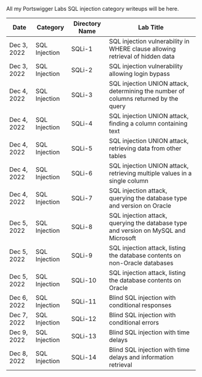 All my Portswigger Labs SQL injection category writeups will be here.

Date	 	 | Category      | Directory Name | Lab Title
-------------|---------------|----------------|----------------------
Dec 3, 2022  | SQL Injection | SQLi-1         | SQL injection vulnerability in WHERE clause allowing retrieval of hidden data
Dec 3, 2022  | SQL Injection | SQLi-2         | SQL injection vulnerability allowing login bypass
Dec 4, 2022  | SQL Injection | SQLi-3         | SQL injection UNION attack, determining the number of columns returned by the query
Dec 4, 2022  | SQL Injection | SQLi-4         | SQL injection UNION attack, finding a column containing text
Dec 4, 2022  | SQL Injection | SQLi-5         | SQL injection UNION attack, retrieving data from other tables
Dec 4, 2022  | SQL Injection | SQLi-6         | SQL injection UNION attack, retrieving multiple values in a single column
Dec 4, 2022  | SQL Injection | SQLi-7         | SQL injection attack, querying the database type and version on Oracle
Dec 5, 2022  | SQL Injection | SQLi-8         | SQL injection attack, querying the database type and version on MySQL and Microsoft
Dec 5, 2022  | SQL Injection | SQLi-9         | SQL injection attack, listing the database contents on non-Oracle databases
Dec 5, 2022  | SQL Injection | SQLi-10        | SQL injection attack, listing the database contents on Oracle
Dec 6, 2022  | SQL Injection | SQLi-11        | Blind SQL injection with conditional responses
Dec 7, 2022  | SQL Injection | SQLi-12        | Blind SQL injection with conditional errors
Dec 9, 2022  | SQL Injection | SQLi-13        | Blind SQL injection with time delays
Dec 8, 2022  | SQL Injection | SQLi-14        | Blind SQL injection with time delays and information retrieval